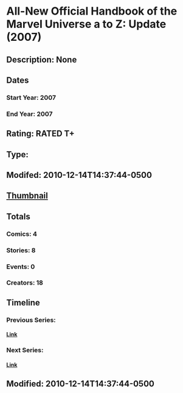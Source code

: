 # All-New Official Handbook of the Marvel Universe a to Z: Update (2007)
## Description: None
## Dates
### Start Year: 2007
### End Year: 2007
## Rating: RATED T+
## Type: 
## Modifed: 2010-12-14T14:37:44-0500
## [Thumbnail](http://i.annihil.us/u/prod/marvel/i/mg/f/60/4bc5abe298e2e.jpg)
## Totals
### Comics: 4
### Stories: 8
### Events: 0
### Creators: 18
## Timeline
### Previous Series: 
#### [Link]()
### Next Series: 
#### [Link]()
## Modified: 2010-12-14T14:37:44-0500